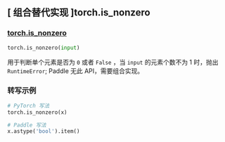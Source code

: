 ## [ 组合替代实现 ]torch.is_nonzero

### [torch.is_nonzero](https://pytorch.org/docs/stable/generated/torch.is_nonzero.html#torch.is_nonzero)

```python
torch.is_nonzero(input)
```

用于判断单个元素是否为 `0` 或者 `False` ，当 `input` 的元素个数不为 1 时，抛出 `RuntimeError`; Paddle 无此 API，需要组合实现。

### 转写示例

```python
# PyTorch 写法
torch.is_nonzero(x)

# Paddle 写法
x.astype('bool').item()
```
